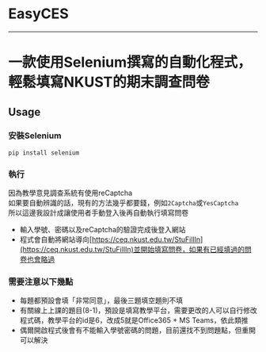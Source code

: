 # EasyCES

---

# 一款使用Selenium撰寫的自動化程式，輕鬆填寫NKUST的期末調查問卷

## Usage

### 安裝Selenium
```
pip install selenium
```

### 執行
因為教學意見調查系統有使用reCaptcha  
如果要自動辨識的話，現有的方法幾乎都要錢，例如`2Captcha`或`YesCaptcha`  
所以這邊我設計成讓使用者手動登入後再自動執行填寫問卷

- 輸入學號、密碼以及reCaptcha的驗證完成後登入網站
- 程式會自動將網站導向[https://ceq.nkust.edu.tw/StuFillIn](https://ceq.nkust.edu.tw/StuFillIn)並開始填寫問卷，如果有已經填過的問卷也會略過

### 需要注意以下幾點
- 每題都預設會填「非常同意」，最後三題填空題則不填
- 有關線上上課的題目(8-1)，預設是填寫教學平台，需要更改的人可以自行修改程式碼，教學平台的id是6，改成5就是Office365 + MS Teams，依此類推
- 偶爾開啟程式後會有不能輸入學號密碼的問題，目前還找不到問題點，但重開可以解決
